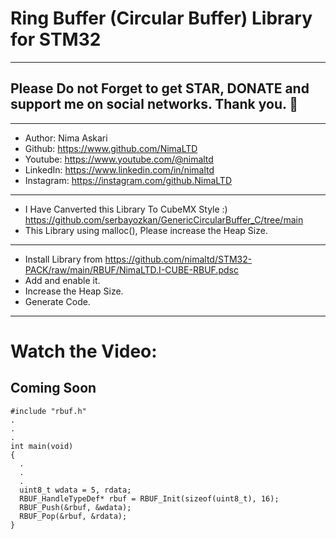 # Ring Buffer (Circular Buffer) Library for STM32
---  
## Please Do not Forget to get STAR, DONATE and support me on social networks. Thank you. :sparkling_heart:  
---   
-  Author:     Nima Askari  
-  Github:     https://www.github.com/NimaLTD
-  Youtube:    https://www.youtube.com/@nimaltd  
-  LinkedIn:   https://www.linkedin.com/in/nimaltd  
-  Instagram:  https://instagram.com/github.NimaLTD  
---  
- I Have Canverted this Library To CubeMX Style :)  https://github.com/serbayozkan/GenericCircularBuffer_C/tree/main
- This Library using malloc(), Please increase the Heap Size.
---
* Install Library from https://github.com/nimaltd/STM32-PACK/raw/main/RBUF/NimaLTD.I-CUBE-RBUF.pdsc
* Add and enable it.
* Increase the Heap Size.
* Generate Code.
---
# Watch the Video:

Coming Soon
---
```
#include "rbuf.h"
.
.
.
int main(void)
{
  .
  .
  .
  uint8_t wdata = 5, rdata;
  RBUF_HandleTypeDef* rbuf = RBUF_Init(sizeof(uint8_t), 16);
  RBUF_Push(&rbuf, &wdata);
  RBUF_Pop(&rbuf, &rdata);
}
```
